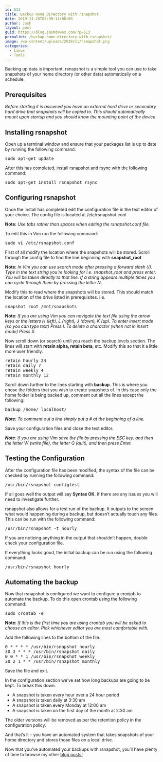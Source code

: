```yaml
---
id: 513
title: Backup Home Directory with rsnapshot
date: 2019-11-26T03:39:11+00:00
author: Josh
layout: post
guid: https://blog.joshdawes.com/?p=513
permalink: /backup-home-directory-with-rsnapshot/
image: /wp-content/uploads/2019/11/rsnapshot.png
categories:
  - Linux
  - Tools
---
```

Backing up data is important. rsnapshot is a simple tool you can use to take snapshots of your home directory (or other data) automatically on a schedule.

## Prerequisites

_Before starting it is assumed you have an external hard drive or secondary hard drive that snapshots will be copied to. This should automatically mount upon startup and you should know the mounting point of the device._

## Installing rsnapshot

Open up a terminal window and ensure that your packages list is up to date by running the following command:

<pre class="wp-block-preformatted">sudo apt-get update</pre>

After this has completed, install rsnapshot and rsync with the following command:

<pre class="wp-block-preformatted">sudo apt-get install rsnapshot rsync</pre>

## Configuring rsnapshot

Once the install has completed edit the configuration file in the text editor of your choice. The config file is located at /etc/rsnapshot.conf

**Note:** _Use tabs rather than spaces when editing the rsnapshot.conf file._

To edit this in Vim run the following command:

<pre class="wp-block-preformatted">sudo vi /etc/rsnapshot.conf</pre>

First of all modify the location where the snapshots will be stored. Scroll through the config file to find the line beginning with **snapshot_root**

**Note:** _In Vim you can use search mode after pressing a forward slash (/). Type in the text string you&#8217;re looking for i.e. snapshot_root and press enter. You will be taken directly to that line. If a string appears multiple times you can cycle through them by pressing the letter N_.

Modify this to read where the snapshots will be stored. This should match the location of the drive listed in prerequisites. i.e.

<pre class="wp-block-preformatted">snapshot_root /mnt/snapshots</pre>

**Note**_**:** If you are using Vim you can navigate the text file using the arrow keys or the letters H (left), L (right), J (down), K (up). To enter insert mode (so you can type text) Press I. To delete a character (when not in insert mode) Press X._

Now scroll down (or search) until you reach the backup levels section. The lines will start with **retain alpha, retain beta**, etc. Modify this so that it a little more user friendly.

<pre class="wp-block-preformatted">retain hourly 24
retain daily 7
retain weekly 4
retain monthly 12</pre>

Scroll down further to the lines starting with **backup**. This is where you chose the folders that you wish to create snapshots of. In this case only the home folder is being backed up, comment out all the lines except the following:

<pre class="wp-block-preformatted">backup /home/ localhost/</pre>

_**Note:** To comment out a line simply put a # at the beginning of a line._

Save your configuration files and close the text editor.

**_Note_**_: If you are using Vim save the file by pressing the ESC key, and then the letter W (write file), the letter Q (quit), and then press Enter._

## Testing the Configuration

After the configuration file has been modified, the syntax of the file can be checked by running the following command:

<pre class="wp-block-preformatted">/usr/bin/rsnapshot configtest</pre>

If all goes well the output will say **Syntax OK**. If there are any issues you will need to investigate further.

rsnapshot also allows for a test run of the backup. It outputs to the screen what would happening during a backup, but doesn&#8217;t actually touch any files. This can be run with the following command:

<pre class="wp-block-preformatted">/usr/bin/rsnapshot -t hourly</pre>

If you are noticing anything in the output that shouldn&#8217;t happen, double check your configuration file.

If everything looks good, the initial backup can be run using the following command:

<pre class="wp-block-preformatted">/usr/bin/rsnapshot hourly</pre>

## Automating the backup

Now that rsnapshot is configured we want to configure a cronjob to automate the backup. To do this open crontab using the following command:

<pre class="wp-block-preformatted">sudo crontab -e</pre>

**Note:** _If this is the first time you are using crontab you will be asked to choose an editor. Pick whichever editor you are most comfortable with._

Add the following lines to the bottom of the file.

<pre class="wp-block-preformatted">0 * * * * /usr/bin/rsnapshot hourly<br />30 3 * * * /usr/bin/rsnapshot daily<br />0 0 * * 1 /usr/bin/rsnapshot weekly<br />30 2 1 * * /usr/bin/rsnapshot monthly</pre>

Save the file and exit.

In the configuration section we&#8217;ve set how long backups are going to be kept. To break this down:

  * A snapshot is taken every hour over a 24 hour period
  * A snapshot is taken daily at 3:30 am
  * A snapshot is taken every Monday at 12:00 am
  * A snapshot is taken on the first day of the month at 2:30 am

The older versions will be removed as per the retention policy in the configuration policy.

And that&#8217;s it &#8211; you have an automated system that takes snapshots of your home directory and stores those files on a local drive. 

Now that you&#8217;ve automated your backups with rsnapshot, you&#8217;ll have plenty of time to browse my other [blog posts!](https://blog.joshdawes.com/recent-posts/)